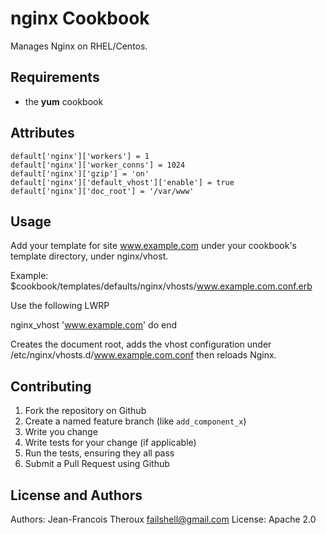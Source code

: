 nginx Cookbook
==============

Manages Nginx on RHEL/Centos.

Requirements
------------

* the **yum** cookbook

Attributes
----------

    default['nginx']['workers'] = 1
    default['nginx']['worker_conns'] = 1024
    default['nginx']['gzip'] = 'on'
    default['nginx']['default_vhost']['enable'] = true
    default['nginx']['doc_root'] = '/var/www'

Usage
-----

Add your template for site www.example.com under your cookbook's template directory, under nginx/vhost.

Example: $cookbook/templates/defaults/nginx/vhosts/www.example.com.conf.erb

Use the following LWRP

  nginx_vhost 'www.example.com' do
  end

Creates the document root, adds the vhost configuration under /etc/nginx/vhosts.d/www.example.com.conf then reloads Nginx.

Contributing
------------

1. Fork the repository on Github
2. Create a named feature branch (like `add_component_x`)
3. Write you change
4. Write tests for your change (if applicable)
5. Run the tests, ensuring they all pass
6. Submit a Pull Request using Github

License and Authors
-------------------
Authors: Jean-Francois Theroux <failshell@gmail.com>
License: Apache 2.0
